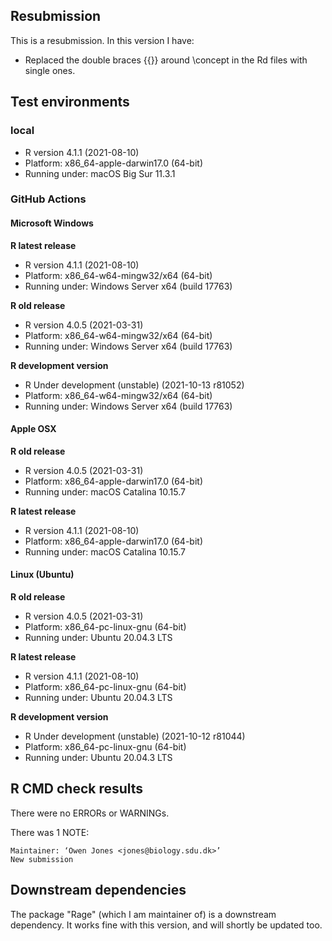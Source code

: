 ## Resubmission

This is a resubmission. In this version I have:

* Replaced the double braces {{}} around \concept in the Rd files with single ones.

## Test environments

### local

- R version 4.1.1 (2021-08-10)
- Platform: x86_64-apple-darwin17.0 (64-bit)
- Running under: macOS Big Sur 11.3.1

### GitHub Actions

#### Microsoft Windows

__R latest release__

- R version 4.1.1 (2021-08-10)
- Platform: x86_64-w64-mingw32/x64 (64-bit)
- Running under: Windows Server x64 (build 17763)


__R old release__

- R version 4.0.5 (2021-03-31)
- Platform: x86_64-w64-mingw32/x64 (64-bit)
- Running under: Windows Server x64 (build 17763)

__R development version__

- R Under development (unstable) (2021-10-13 r81052)
- Platform: x86_64-w64-mingw32/x64 (64-bit)
- Running under: Windows Server x64 (build 17763)



#### Apple OSX

__R old release__

- R version 4.0.5 (2021-03-31)
- Platform: x86_64-apple-darwin17.0 (64-bit)
- Running under: macOS Catalina 10.15.7

__R latest release__

- R version 4.1.1 (2021-08-10)
- Platform: x86_64-apple-darwin17.0 (64-bit)
- Running under: macOS Catalina 10.15.7

#### Linux (Ubuntu)

__R old release__

- R version 4.0.5 (2021-03-31)
- Platform: x86_64-pc-linux-gnu (64-bit)
- Running under: Ubuntu 20.04.3 LTS

__R latest release__

- R version 4.1.1 (2021-08-10)
- Platform: x86_64-pc-linux-gnu (64-bit)
- Running under: Ubuntu 20.04.3 LTS

__R development version__

- R Under development (unstable) (2021-10-12 r81044)
- Platform: x86_64-pc-linux-gnu (64-bit)
- Running under: Ubuntu 20.04.3 LTS

## R CMD check results

There were no ERRORs or WARNINGs.

There was 1 NOTE:

    Maintainer: ‘Owen Jones <jones@biology.sdu.dk>’
    New submission


## Downstream dependencies

The package "Rage" (which I am maintainer of) is a downstream dependency. 
It works fine with this version, and will shortly be updated too.

